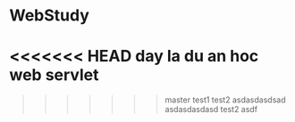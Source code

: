 # WebStudy
<<<<<<< HEAD
day la du an hoc web servlet
=======
>>>>>>> master
test1
test2
asdasdasdsad
asdasdasdasd
test2
asdf
